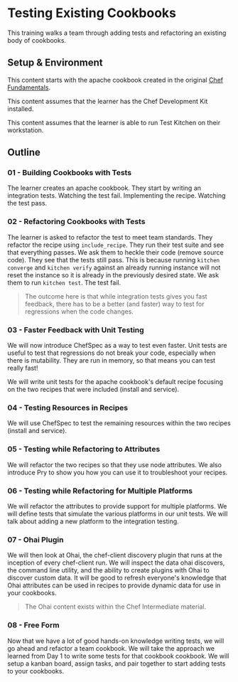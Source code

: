# Testing Existing Cookbooks

This training walks a team through adding tests and refactoring an existing body of cookbooks.

## Setup & Environment

This content starts with the apache cookbook created in the original [Chef Fundamentals](https://github.com/chef-training/chef-fundamentals-repo).

This content assumes that the learner has the Chef Development Kit installed.

This content assumes that the learner is able to run Test Kitchen on their workstation.

## Outline

### 01 - Building Cookbooks with Tests

The learner creates an apache cookbook. They start by writing an integration tests. Watching the test fail. Implementing the recipe. Watching the test pass.

### 02 - Refactoring Cookbooks with Tests

The learner is asked to refactor the test to meet team standards. They refactor the recipe using `include_recipe`. They run their test suite and see that everything passes. We ask them to heckle their code (remove source code). They see that the tests still pass. This is because running `kitchen converge` and `kitchen verify` against an already running instance will not reset the instance so it is already in the previously desired state. We ask them to run `kitchen test`. The test fail.

> The outcome here is that while integration tests gives you fast feedback, there has to be a better (and faster) way to test for regressions when the code changes.

### 03 - Faster Feedback with Unit Testing

We will now introduce ChefSpec as a way to test even faster. Unit tests are useful to test that regressions do not break your code, especially when there is mutability. They are run in memory, so that means you can test really fast!

We will write unit tests for the apache cookbook's default recipe focusing on the two recipes that were included (install and service).

### 04 - Testing Resources in Recipes

We will use ChefSpec to test the remaining resources within the two recipes (install and service).

### 05 - Testing while Refactoring to Attributes

We will refactor the two recipes so that they use node attributes. We also introduce Pry to show you how you can use it to troubleshoot your recipes.

### 06 - Testing while Refactoring for Multiple Platforms

We will refactor the attributes to provide support for multiple platforms. We will define tests that simulate the various platforms in our unit tests.  We will talk about adding a new platform to the integration testing.

### 07 - Ohai Plugin

We will then look at Ohai, the chef-client discovery plugin that runs at the inception of every chef-client run. We will inspect the data ohai discovers, the command line utility, and the ability to create plugins with Ohai to discover custom data. It will be good to refresh everyone's knowledge that Ohai attributes can be used in recipes to provide dynamic data for use in your cookbooks.

> The Ohai content exists within the Chef Intermediate material.

### 08 - Free Form

Now that we have a lot of good hands-on knowledge writing tests, we will go ahead and refactor a team cookbook. We will take the approach we learned from Day 1 to write some tests for that cookbook cookbook. We will setup a kanban board, assign tasks, and pair together to start adding tests to your cookbooks.
